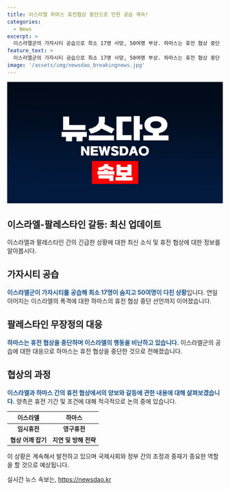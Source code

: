 ```yaml
---
title: 이스라엘 하마스 휴전협상 중단으로 인한 공습 계속!
categories:
  - News
excerpt: >
  이스라엘군의 가자시티 공습으로 최소 17명 사망, 50여명 부상. 하마스는 휴전 협상 중단 선언. 이스라엘은 하마스 지도자를 겨냥한 공습 주장. 하마스는 이스라엘의 휴전 태도 비난. 양측은 휴전 유지 주장하며 협상 접점 못 찾아.
feature_text: >
  이스라엘군의 가자시티 공습으로 최소 17명 사망, 50여명 부상. 하마스는 휴전 협상 중단 선언. 이스라엘은 하마스 지도자를 겨냥한 공습 주장. 하마스는 이스라엘의 휴전 태도 비난. 양측은 휴전 유지 주장하며 협상 접점 못 찾아.
image: '/assets/img/newsdao_breakingnews.jpg'
---
```


<p><img src="/assets/img/newsdao_breakingnews.jpg" alt="flaretime 속보" /></p>

<h2>이스라엘-팔레스타인 갈등: 최신 업데이트</h2>

<p data-ke-size="size16">이스라엘과 팔레스타인 간의 긴급한 상황에 대한 최신 소식 및 휴전 협상에 대한 정보를 알아봅시다.</p>

<h2 data-ke-size="size26">가자시티 공습</h2>

<p><b><span style="color: #1a5490;">이스라엘군이 가자시티를 공습해 최소 17명이 숨지고 50여명이 다친 상황</span></b>입니다. 연일 이어지는 이스라엘의 폭격에 대한 하마스의 휴전 협상 중단 선언까지 이어졌습니다.</p>

<h2 data-ke-size="size26">팔레스타인 무장정의 대응</h2>

<p><b><span style="color: #1a5490;">하마스는 휴전 협상을 중단하며 이스라엘의 행동을 비난하고 있습니다.</span></b> 이스라엘군의 공습에 대한 대응으로 하마스는 휴전 협상을 중단한 것으로 전해졌습니다.</p>

<h2 data-ke-size="size26">협상의 과정</h2>

<p><b><span style="color: #1a5490;">이스라엘과 하마스 간의 휴전 협상에서의 양보와 갈등에 관한 내용에 대해 살펴보겠습니다.</span></b> 양측은 휴전 기간 및 조건에 대해 적극적으로 논의 중에 있습니다.</p>

<table>
    <thead>
        <tr>
            <th scope="col">이스라엘</th>
            <th scope="col">하마스</th>
        </tr>
    </thead>
    <tbody>
        <tr>
            <td style="text-align: center; height: 17px;"><b>임시휴전</b></td>
            <td style="text-align: center; height: 17px;"><b>영구휴전</b></td>
        </tr>
        <tr>
            <td style="text-align: center; height: 17px;"><b>협상 어깨 잡기</b></td>
            <td style="text-align: center; height: 17px;"><b>지연 및 방해 전략</b></td>
        </tr>
    </tbody>
</table>

<p data-ke-size="size16">이 상황은 계속해서 발전하고 있으며 국제사회와 정부 간의 조정과 중재가 중요한 역할을 할 것으로 예상됩니다.</p>
실시간 뉴스 속보는, <a href="https://newsdao.kr" rel="dofollow">https://newsdao.kr</a>


